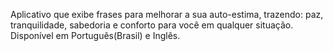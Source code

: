 Aplicativo que exibe frases para melhorar a sua auto-estima, trazendo: paz, tranquilidade, sabedoria e conforto para você em qualquer situação. Disponível em Português(Brasil) e Inglês.
